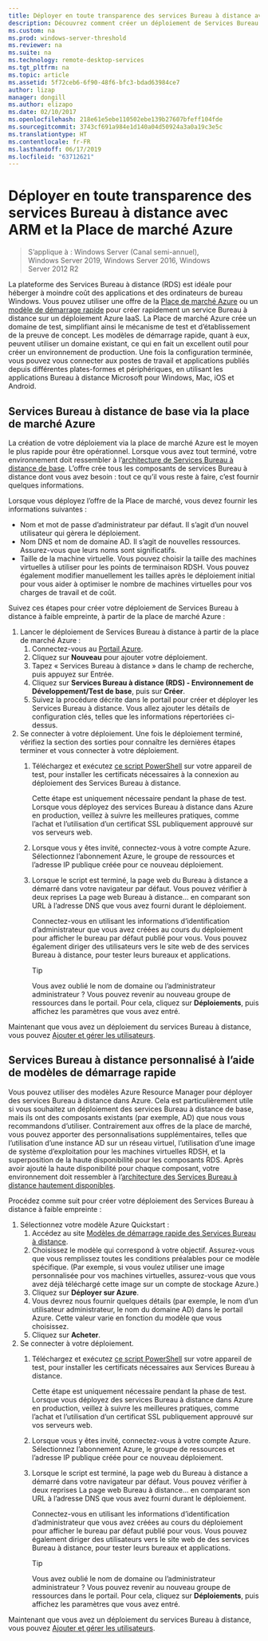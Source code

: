 ```yaml
---
title: Déployer en toute transparence des services Bureau à distance avec ARM et la Place de marché Azure
description: Découvrez comment créer un déploiement de Services Bureau à distance réduit dans Azure en utilisant les modèles ARM et la Place de marché Azure.
ms.custom: na
ms.prod: windows-server-threshold
ms.reviewer: na
ms.suite: na
ms.technology: remote-desktop-services
ms.tgt_pltfrm: na
ms.topic: article
ms.assetid: 5f72ceb6-6f90-48f6-bfc3-bdad63984ce7
author: lizap
manager: dongill
ms.author: elizapo
ms.date: 02/10/2017
ms.openlocfilehash: 218e61e5ebe110502ebe139b27607bfeff104fde
ms.sourcegitcommit: 3743cf691a984e1d140a04d50924a3a0a19c3e5c
ms.translationtype: HT
ms.contentlocale: fr-FR
ms.lasthandoff: 06/17/2019
ms.locfileid: "63712621"
---
```

# <a name="seamlessly-deploy-rds-with-arm-and-azure-marketplace"></a>Déployer en toute transparence des services Bureau à distance avec ARM et la Place de marché Azure

>S’applique à : Windows Server (Canal semi-annuel), Windows Server 2019, Windows Server 2016, Windows Server 2012 R2

La plateforme des Services Bureau à distance (RDS) est idéale pour héberger à moindre coût des applications et des ordinateurs de bureau Windows. Vous pouvez utiliser une offre de la [Place de marché Azure](#basic-rds-through-the-azure-marketplace) ou un [modèle de démarrage rapide](#customized-rds-using-quickstart-templates) pour créer rapidement un service Bureau à distance sur un déploiement Azure IaaS. La Place de marché Azure crée un domaine de test, simplifiant ainsi le mécanisme de test et d’établissement de la preuve de concept. Les modèles de démarrage rapide, quant à eux, peuvent utiliser un domaine existant, ce qui en fait un excellent outil pour créer un environnement de production. Une fois la configuration terminée, vous pouvez vous connecter aux postes de travail et applications publiés depuis différentes plates-formes et périphériques, en utilisant les applications Bureau à distance Microsoft pour Windows, Mac, iOS et Android.

## <a name="basic-rds-through-the-azure-marketplace"></a>Services Bureau à distance de base via la place de marché Azure

La création de votre déploiement via la place de marché Azure est le moyen le plus rapide pour être opérationnel. Lorsque vous avez tout terminé, votre environnement doit ressembler à l’[architecture de Services Bureau à distance de base](desktop-hosting-logical-architecture.md#basic-deployment). L’offre crée tous les composants de services Bureau à distance dont vous avez besoin : tout ce qu’il vous reste à faire, c’est fournir quelques informations. 

Lorsque vous déployez l’offre de la Place de marché, vous devez fournir les informations suivantes :
- Nom et mot de passe d’administrateur par défaut. Il s’agit d’un nouvel utilisateur qui gèrera le déploiement.
- Nom DNS et nom de domaine AD. Il s’agit de nouvelles ressources. Assurez-vous que leurs noms sont significatifs.
- Taille de la machine virtuelle. Vous pouvez choisir la taille des machines virtuelles à utiliser pour les points de terminaison RDSH. Vous pouvez également modifier manuellement les tailles après le déploiement initial pour vous aider à optimiser le nombre de machines virtuelles pour vos charges de travail et de coût.

Suivez ces étapes pour créer votre déploiement de Services Bureau à distance à faible empreinte, à partir de la place de marché Azure : 

1. Lancer le déploiement de Services Bureau à distance à partir de la place de marché Azure :
   1. Connectez-vous au [Portail Azure](https://portal.azure.com).
   2. Cliquez sur **Nouveau** pour ajouter votre déploiement.
   3. Tapez « Services Bureau à distance » dans le champ de recherche, puis appuyez sur Entrée.
   4. Cliquez sur **Services Bureau à distance (RDS) - Environnement de Développement/Test de base**, puis sur **Créer**.
   5. Suivez la procédure décrite dans le portail pour créer et déployer les Services Bureau à distance. Vous allez ajouter les détails de configuration clés, telles que les informations répertoriées ci-dessus. 
2. Se connecter à votre déploiement. Une fois le déploiement terminé, vérifiez la section des sorties pour connaître les dernières étapes terminer et vous connecter à votre déploiement.
   1. Téléchargez et exécutez [ce script PowerShell](https://gallery.technet.microsoft.com/Azure-Resource-Manager-4ea7e328) sur votre appareil de test, pour installer les certificats nécessaires à la connexion au déploiement des Services Bureau à distance. 
   
      Cette étape est uniquement nécessaire pendant la phase de test. Lorsque vous déployez des services Bureau à distance dans Azure en production, veillez à suivre les meilleures pratiques, comme l’achat et l’utilisation d’un certificat SSL publiquement approuvé sur vos serveurs web.

   2. Lorsque vous y êtes invité, connectez-vous à votre compte Azure. Sélectionnez l’abonnement Azure, le groupe de ressources et l’adresse IP publique créée pour ce nouveau déploiement.
   3. Lorsque le script est terminé, la page web du Bureau à distance a démarré dans votre navigateur par défaut. Vous pouvez vérifier à deux reprises La page web Bureau à distance... en comparant son URL à l’adresse DNS que vous avez fourni durant le déploiement. 
   
      Connectez-vous en utilisant les informations d’identification d’administrateur que vous avez créées au cours du déploiement pour afficher le bureau par défaut publié pour vous. Vous pouvez également diriger des utilisateurs vers le site web de des services Bureau à distance, pour tester leurs bureaux et applications.

      > [!TIP]
      > Vous avez oublié le nom de domaine ou l’administrateur administrateur ? Vous pouvez revenir au nouveau groupe de ressources dans le portail. Pour cela, cliquez sur **Déploiements**, puis affichez les paramètres que vous avez entré.

Maintenant que vous avez un déploiement du services Bureau à distance, vous pouvez [Ajouter et gérer les utilisateurs](rds-user-management.md).

## <a name="customized-rds-using-quickstart-templates"></a>Services Bureau à distance personnalisé à l’aide de modèles de démarrage rapide

Vous pouvez utiliser des modèles Azure Resource Manager pour déployer des services Bureau à distance dans Azure. Cela est particulièrement utile si vous souhaitez un déploiement des services Bureau à distance de base, mais ils ont des composants existants (par exemple, AD) que nous vous recommandons d’utiliser. Contrairement aux offres de la place de marché, vous pouvez apporter des personnalisations supplémentaires, telles que l’utilisation d’une instance AD sur un réseau virtuel, l’utilisation d’une image de système d’exploitation pour les machines virtuelles RDSH, et la superposition de la haute disponibilité pour les composants RDS. Après avoir ajouté la haute disponibilité pour chaque composant, votre environnement doit ressembler à l’[architecture des Services Bureau à distance hautement disponibles](desktop-hosting-logical-architecture.md#highly-available-deployment).

Procédez comme suit pour créer votre déploiement des Services Bureau à distance à faible empreinte : 

1. Sélectionnez votre modèle Azure Quickstart :
   1. Accédez au site [Modèles de démarrage rapide des Services Bureau à distance](https://aka.ms/rdautomation).
   2. Choisissez le modèle qui correspond à votre objectif. Assurez-vous que vous remplissez toutes les conditions préalables pour ce modèle spécifique. (Par exemple, si vous voulez utiliser une image personnalisée pour vos machines virtuelles, assurez-vous que vous avez déjà téléchargé cette image sur un compte de stockage Azure.)
   3. Cliquez sur **Déployer sur Azure**.
   4. Vous devrez nous fournir quelques détails (par exemple, le nom d’un utilisateur administrateur, le nom du domaine AD) dans le portail Azure. Cette valeur varie en fonction du modèle que vous choisissez.
   5. Cliquez sur **Acheter**.
2. Se connecter à votre déploiement. 
   1. Téléchargez et exécutez [ce script PowerShell](https://gallery.technet.microsoft.com/Azure-Resource-Manager-4ea7e328) sur votre appareil de test, pour installer les certificats nécessaires aux Services Bureau à distance. 
   
      Cette étape est uniquement nécessaire pendant la phase de test. Lorsque vous déployez des services Bureau à distance dans Azure en production, veillez à suivre les meilleures pratiques, comme l’achat et l’utilisation d’un certificat SSL publiquement approuvé sur vos serveurs web.

   2. Lorsque vous y êtes invité, connectez-vous à votre compte Azure. Sélectionnez l’abonnement Azure, le groupe de ressources et l’adresse IP publique créée pour ce nouveau déploiement.
   3. Lorsque le script est terminé, la page web du Bureau à distance a démarré dans votre navigateur par défaut. Vous pouvez vérifier à deux reprises La page web Bureau à distance... en comparant son URL à l’adresse DNS que vous avez fourni durant le déploiement. 
   
      Connectez-vous en utilisant les informations d’identification d’administrateur que vous avez créées au cours du déploiement pour afficher le bureau par défaut publié pour vous. Vous pouvez également diriger des utilisateurs vers le site web de des services Bureau à distance, pour tester leurs bureaux et applications.

      > [!TIP]
      > Vous avez oublié le nom de domaine ou l’administrateur administrateur ? Vous pouvez revenir au nouveau groupe de ressources dans le portail. Pour cela, cliquez sur **Déploiements**, puis affichez les paramètres que vous avez entré.

Maintenant que vous avez un déploiement du services Bureau à distance, vous pouvez [Ajouter et gérer les utilisateurs](rds-user-management.md).
